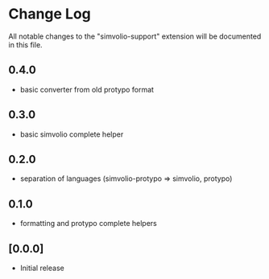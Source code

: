 # Change Log

All notable changes to the "simvolio-support" extension will be documented in this file.

## 0.4.0

+ basic converter from old protypo format

## 0.3.0

+ basic simvolio complete helper

## 0.2.0

+ separation of languages (simvolio-protypo => simvolio, protypo)

## 0.1.0

+ formatting and protypo complete helpers

## [0.0.0]

+ Initial release